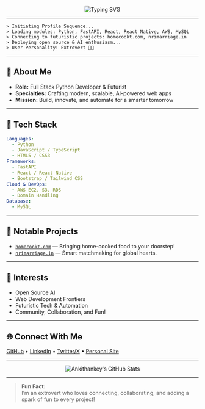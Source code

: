 <!-- Futuristic, Robotic Typing Themed README for Ankithankey -->

<p align="center">
  <img src="https://readme-typing-svg.demolab.com?font=Fira+Code&size=28&duration=3000&pause=800&color=0FFFE0&background=000000&center=true&vCenter=true&width=600&lines=Hi%2C+I%E2%80%99m+Ankithankey;Full+Stack+Python+Developer;AI+%E2%9A%A1%EF%B8%8F+Web+Development+Enthusiast;Let%E2%80%99s+Build+the+Future+Together!" alt="Typing SVG" />
</p>

---

```
> Initiating Profile Sequence...
> Loading modules: Python, FastAPI, React, React Native, AWS, MySQL
> Connecting to futuristic projects: homecookt.com, nrimarriage.in
> Deploying open source & AI enthusiasm...
> User Personality: Extrovert 🤖✨
```

---

## 🦾 About Me

- **Role:** Full Stack Python Developer & Futurist
- **Specialties:** Crafting modern, scalable, AI-powered web apps
- **Mission:** Build, innovate, and automate for a smarter tomorrow

---

## 👾 Tech Stack

```yaml
Languages:
  - Python
  - JavaScript / TypeScript
  - HTML5 / CSS3
Frameworks:
  - FastAPI
  - React / React Native
  - Bootstrap / Tailwind CSS
Cloud & DevOps:
  - AWS EC2, S3, RDS
  - Domain Handling
Database:
  - MySQL
```

---

## 🚀 Notable Projects

- [`homecookt.com`](https://homecookt.com) — Bringing home-cooked food to your doorstep!
- [`nrimarriage.in`](https://nrimarriage.in) — Smart matchmaking for global hearts.

---

## 🤖 Interests

- Open Source AI
- Web Development Frontiers
- Futuristic Tech & Automation
- Community, Collaboration, and Fun!

---

## 🌐 Connect With Me

[GitHub](#) • [LinkedIn](#) • [Twitter/X](#) • [Personal Site](#)
<!-- Fill in your links above! -->

---

<p align="center">
  <img src="https://github-readme-stats.vercel.app/api?username=Ankithankey&show_icons=true&theme=tokyonight&hide_border=true&bg_color=00000000" alt="Ankithankey's GitHub Stats" />
</p>

---

> **Fun Fact:**  
> I’m an extrovert who loves connecting, collaborating, and adding a spark of fun to every project!
